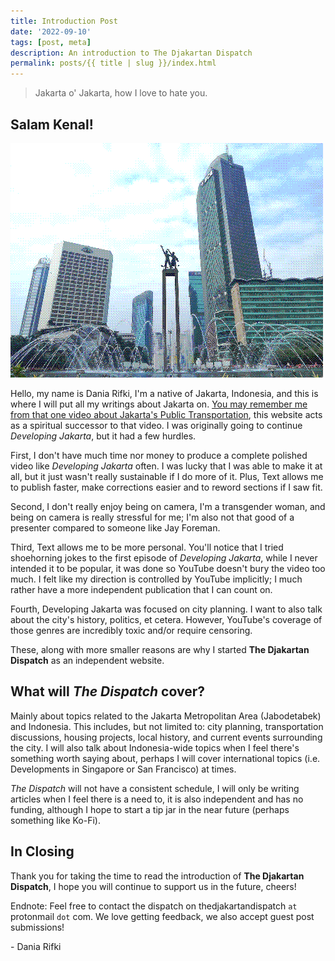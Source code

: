 ```yaml
---
title: Introduction Post
date: '2022-09-10'
tags: [post, meta]
description: An introduction to The Djakartan Dispatch
permalink: posts/{{ title | slug }}/index.html
---
```


> Jakarta o' Jakarta, how I love to hate you.

## Salam Kenal!

![Image of Jakarta's Bundaran HI, Monas](../images/posts/bundaran-hi.png)

Hello, my name is Dania Rifki, I'm a native of Jakarta, Indonesia, and this is where I will put all my writings about Jakarta on. [You may remember me from that one video about Jakarta's Public Transportation](https://youtu.be/fIZ9c585kf4), this website acts as a spiritual successor to that video. I was originally going to continue *Developing Jakarta*, but it had a few hurdles.

First, I don't have much time nor money to produce a complete polished video like *Developing Jakarta* often. I was lucky that I was able to make it at all, but it just wasn't really sustainable if I do more of it. Plus, Text allows me to publish faster, make corrections easier and to reword sections if I saw fit.

Second, I don't really enjoy being on camera, I'm a transgender woman, and being on camera is really stressful for me; I'm also not that good of a presenter compared to someone like Jay Foreman.

Third, Text allows me to be more personal. You'll notice that I tried shoehorning jokes to the first episode of *Developing Jakarta*, while I never intended it to be popular, it was done so YouTube doesn't bury the video too much. I felt like my direction is controlled by YouTube implicitly; I much rather have a more independent publication that I can count on.

Fourth, Developing Jakarta was focused on city planning. I want to also talk about the city's history, politics, et cetera. However, YouTube's coverage of those genres are incredibly toxic and/or require censoring.

These, along with more smaller reasons are why I started **The Djakartan Dispatch** as an independent website.

## What will *The Dispatch* cover?

Mainly about topics related to the Jakarta Metropolitan Area (Jabodetabek) and Indonesia. This includes, but not limited to: city planning, transportation discussions, housing projects, local history, and current events surrounding the city. I will also talk about Indonesia-wide topics when I feel there's something worth saying about, perhaps I will cover international topics (i.e. Developments in Singapore or San Francisco) at times.

*The Dispatch* will not have a consistent schedule, I will only be writing articles when I feel there is a need to, it is also independent and has no funding, although I hope to start a tip jar in the near future (perhaps something like Ko-Fi).

## In Closing

Thank you for taking the time to read the introduction of **The Djakartan Dispatch**, I hope you will continue to support us in the future, cheers!

Endnote: Feel free to contact the dispatch on thedjakartandispatch `at` protonmail `dot` com. We love getting feedback, we also accept guest post submissions!

\- Dania Rifki
  